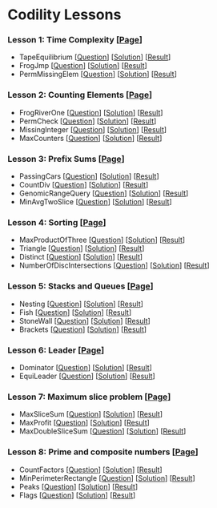 # Codility Lessons

### Lesson 1: Time Complexity [[Page](https://codility.com/programmers/lessons/1)]
- TapeEquilibrium [[Question](https://codility.com/demo/take-sample-test/tape_equilibrium/)] [[Solution](lesson-1/TapeEquilibrium.cpp)] [[Result](https://codility.com/demo/results/demoRK6553-M62/)]
- FrogJmp [[Question](https://codility.com/demo/take-sample-test/frog_jmp/)] [[Solution](lesson-1/FrogJmp.cpp)] [[Result](https://codility.com/demo/results/demo6Q48CV-RKX/)]
- PermMissingElem [[Question](https://codility.com/demo/take-sample-test/perm_missing_elem/)] [[Solution](lesson-1/PermMissingElem.cpp)] [[Result](https://codility.com/demo/results/demo48ABEV-ZX2/)]

### Lesson 2: Counting Elements [[Page](https://codility.com/programmers/lessons/2)]
- FrogRiverOne [[Question](https://codility.com/demo/take-sample-test/frog_river_one/)] [[Solution](lesson-2/FrogRiverOne.cpp)] [[Result](https://codility.com/demo/results/demoBR2Z4Q-HCA/)]
- PermCheck [[Question](https://codility.com/demo/take-sample-test/perm_check/)] [[Solution](lesson-2/PermCheck.cpp)] [[Result](https://codility.com/demo/results/demoSP2Y4D-4UD/)]
- MissingInteger [[Question](https://codility.com/demo/take-sample-test/missing_integer/)] [[Solution](lesson-2/MissingInteger.cpp)] [[Result](https://codility.com/demo/results/demoMAMGF4-Q5W/)]
- MaxCounters [[Question](https://codility.com/demo/take-sample-test/max_counters/)] [[Solution](lesson-2/MaxCounters.cpp)] [[Result](https://codility.com/demo/results/demoEGEWBN-QB3/)]

### Lesson 3: Prefix Sums [[Page](https://codility.com/programmers/lessons/3)]
- PassingCars [[Question](https://codility.com/demo/take-sample-test/passing_cars/)] [[Solution](lesson-3/PassingCars.cpp)] [[Result](https://codility.com/demo/results/demoVD5H6J-Q92/)]
- CountDiv [[Question](https://codility.com/demo/take-sample-test/count_div/)] [[Solution](lesson-3/CountDiv.cpp)] [[Result](https://codility.com/demo/results/demoSSNTPW-88D/)]
- GenomicRangeQuery [[Question](https://codility.com/demo/take-sample-test/genomic_range_query/)] [[Solution](lesson-3/GenomicRangeQuery.cpp)] [[Result](https://codility.com/demo/results/demo2GRNXJ-WPK/)]
- MinAvgTwoSlice [[Question](https://codility.com/demo/take-sample-test/min_avg_two_slice/)] [[Solution](lesson-3/MinAvgTwoSlice.cpp)] [[Result](https://codility.com/demo/results/demoRG4ZZQ-C9U/)]

### Lesson 4: Sorting [[Page](https://codility.com/programmers/lessons/4)]
- MaxProductOfThree [[Question](https://codility.com/demo/take-sample-test/max_product_of_three/)] [[Solution](lesson-4/MaxProductOfThree.cpp)] [[Result](https://codility.com/demo/results/demo29M3DB-JM4/)]
- Triangle [[Question](https://codility.com/demo/take-sample-test/triangle/)] [[Solution](lesson-4/Triangle.cpp)] [[Result](https://codility.com/demo/results/demo9EVTU3-VXS/)]
- Distinct [[Question](https://codility.com/demo/take-sample-test/distinct/)] [[Solution](lesson-4/Distinct.cpp)] [[Result](https://codility.com/demo/results/demoWAXH4R-392/)]
- NumberOfDiscIntersections [[Question](https://codility.com/demo/take-sample-test/number_of_disc_intersections/)] [[Solution](lesson-4/NumberOfDiscIntersections.cpp)] [[Result](https://codility.com/demo/results/demo8TYT5F-3BK/)]

### Lesson 5: Stacks and Queues [[Page](https://codility.com/programmers/lessons/5)]
- Nesting [[Question](https://codility.com/demo/take-sample-test/nesting/)] [[Solution](lesson-5/Nesting.cpp)] [[Result](https://codility.com/demo/results/demo7AX5M4-Z9X/)]
- Fish [[Question](https://codility.com/demo/take-sample-test/fish/)] [[Solution](lesson-5/Fish.cpp)] [[Result](https://codility.com/demo/results/demoSB255K-2RF/)]
- StoneWall [[Question](https://codility.com/demo/take-sample-test/stone_wall/)] [[Solution](lesson-5/StoneWall.cpp)] [[Result](https://codility.com/demo/results/demo5CY56X-N8S/)]
- Brackets [[Question](https://codility.com/demo/take-sample-test/brackets/)] [[Solution](lesson-5/Brackets.cpp)] [[Result](https://codility.com/demo/results/demoGXKS7C-U9M/)]

### Lesson 6: Leader [[Page](https://codility.com/programmers/lessons/6)]
- Dominator [[Question](https://codility.com/demo/take-sample-test/dominator/)] [[Solution](lesson-6/Dominator.cpp)] [[Result](https://codility.com/demo/results/demoPPEH5J-T9H/)]
- EquiLeader [[Question](https://codility.com/demo/take-sample-test/equi_leader/)] [[Solution](lesson-6/EquiLeader.cpp)] [[Result](https://codility.com/demo/results/demoNXRB9Q-2TF/)]

### Lesson 7: Maximum slice problem [[Page](https://codility.com/programmers/lessons/7)]
- MaxSliceSum [[Question](https://codility.com/demo/take-sample-test/max_slice_sum/)] [[Solution](lesson-7/MaxSliceSum.cpp)] [[Result](https://codility.com/demo/results/demoPEF75R-2K7/)]
- MaxProfit [[Question](https://codility.com/demo/take-sample-test/max_profit/)] [[Solution](lesson-7/MaxProfit.cpp)] [[Result](https://codility.com/demo/results/demo7PGTCD-GZM/)]
- MaxDoubleSliceSum [[Question](https://codility.com/demo/take-sample-test/max_double_slice_sum/)] [[Solution](lesson-7/MaxDoubleSliceSum.cpp)] [[Result](https://codility.com/demo/results/demoTTFAS7-RA3/)]

### Lesson 8: Prime and composite numbers [[Page](https://codility.com/programmers/lessons/8)]
- CountFactors [[Question](https://codility.com/demo/take-sample-test/count_factors/)] [[Solution](lesson-8/CountFactors.cpp)] [[Result](https://codility.com/demo/results/demoPFVERN-KG8/)]
- MinPerimeterRectangle [[Question](https://codility.com/demo/take-sample-test/min_perimeter_rectangle/)] [[Solution](lesson-8/MinPerimeterRectangle.cpp)] [[Result](https://codility.com/demo/results/demoY4CTXK-PH6/)]
- Peaks [[Question](https://codility.com/demo/take-sample-test/peaks/)] [[Solution](lesson-8/Peaks.cpp)] [[Result](https://codility.com/demo/results/demo98AB4Z-NRT/)]
- Flags [[Question](https://codility.com/demo/take-sample-test/flags/)] [[Solution](lesson-8/Flags.cpp)] [[Result](https://codility.com/demo/results/demoXENUZ5-WPN/)]
